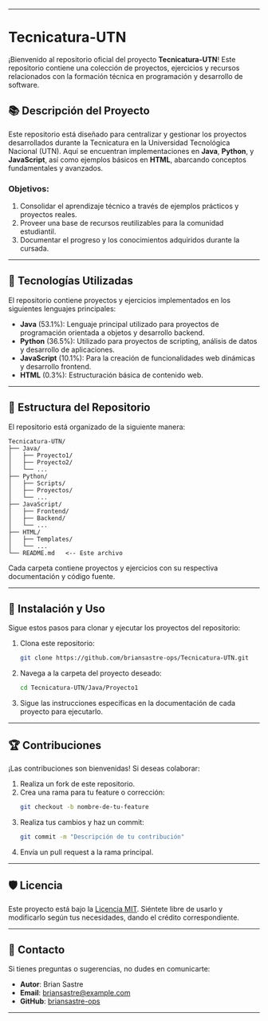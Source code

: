 

---

# Tecnicatura-UTN

¡Bienvenido al repositorio oficial del proyecto **Tecnicatura-UTN**! Este repositorio contiene una colección de proyectos, ejercicios y recursos relacionados con la formación técnica en programación y desarrollo de software.

## 📚 Descripción del Proyecto

Este repositorio está diseñado para centralizar y gestionar los proyectos desarrollados durante la Tecnicatura en la Universidad Tecnológica Nacional (UTN). Aquí se encuentran implementaciones en **Java**, **Python**, y **JavaScript**, así como ejemplos básicos en **HTML**, abarcando conceptos fundamentales y avanzados.

### Objetivos:
1. Consolidar el aprendizaje técnico a través de ejemplos prácticos y proyectos reales.
2. Proveer una base de recursos reutilizables para la comunidad estudiantil.
3. Documentar el progreso y los conocimientos adquiridos durante la cursada.

---

## 🚀 Tecnologías Utilizadas

El repositorio contiene proyectos y ejercicios implementados en los siguientes lenguajes principales:

- **Java** (53.1%): Lenguaje principal utilizado para proyectos de programación orientada a objetos y desarrollo backend.
- **Python** (36.5%): Utilizado para proyectos de scripting, análisis de datos y desarrollo de aplicaciones.
- **JavaScript** (10.1%): Para la creación de funcionalidades web dinámicas y desarrollo frontend.
- **HTML** (0.3%): Estructuración básica de contenido web.

---

## 📂 Estructura del Repositorio

El repositorio está organizado de la siguiente manera:

```plaintext
Tecnicatura-UTN/
├── Java/
│   ├── Proyecto1/
│   ├── Proyecto2/
│   └── ...
├── Python/
│   ├── Scripts/
│   ├── Proyectos/
│   └── ...
├── JavaScript/
│   ├── Frontend/
│   ├── Backend/
│   └── ...
├── HTML/
│   ├── Templates/
│   └── ...
└── README.md   <-- Este archivo
```

Cada carpeta contiene proyectos y ejercicios con su respectiva documentación y código fuente.

---

## 📖 Instalación y Uso

Sigue estos pasos para clonar y ejecutar los proyectos del repositorio:

1. Clona este repositorio:
   ```bash
   git clone https://github.com/briansastre-ops/Tecnicatura-UTN.git
   ```
2. Navega a la carpeta del proyecto deseado:
   ```bash
   cd Tecnicatura-UTN/Java/Proyecto1
   ```
3. Sigue las instrucciones específicas en la documentación de cada proyecto para ejecutarlo.

---

## 🏆 Contribuciones

¡Las contribuciones son bienvenidas! Si deseas colaborar:

1. Realiza un fork de este repositorio.
2. Crea una rama para tu feature o corrección:
   ```bash
   git checkout -b nombre-de-tu-feature
   ```
3. Realiza tus cambios y haz un commit:
   ```bash
   git commit -m "Descripción de tu contribución"
   ```
4. Envía un pull request a la rama principal.

---

## 🛡️ Licencia

Este proyecto está bajo la [Licencia MIT](LICENSE). Siéntete libre de usarlo y modificarlo según tus necesidades, dando el crédito correspondiente.

---

## 📧 Contacto

Si tienes preguntas o sugerencias, no dudes en comunicarte:

- **Autor**: Brian Sastre
- **Email**: [briansastre@example.com](mailto:briansastre@example.com)
- **GitHub**: [briansastre-ops](https://github.com/briansastre-ops)

---

